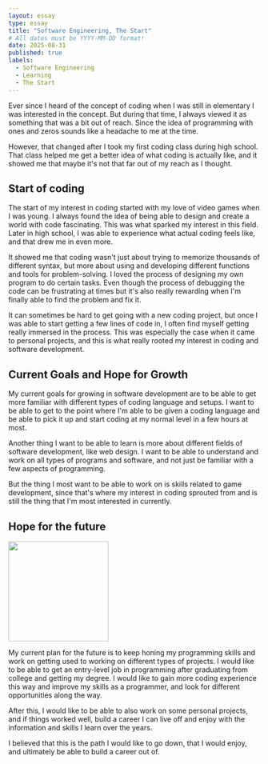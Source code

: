 ```yaml
---
layout: essay
type: essay
title: "Software Engineering, The Start"
# All dates must be YYYY-MM-DD format!
date: 2025-08-31
published: true
labels:
  - Software Engineering
  - Learning
  - The Start
---
```



Ever since I heard of the concept of coding when I was still in elementary I was interested in the concept. But during that time, I always viewed it as something that was a bit out of reach. Since the idea of programming with ones and zeros sounds like a headache to me at the time. 

However, that changed after I took my first coding class during high school. That class helped me get a better idea of what coding is actually like, and it showed me that maybe it's not that far out of my reach as I thought.

## Start of coding

The start of my interest in coding started with my love of video games when I was young. I always found the idea of being able to design and create a world with code fascinating. This was what sparked my interest in this field. Later in high school, I was able to experience what actual coding feels like, and that drew me in even more. 

It showed me that coding wasn't just about trying to memorize thousands of different syntax, but more about using and developing different functions and tools for problem-solving. I loved the process of designing my own program to do certain tasks. Even though the process of debugging the code can be frustrating at times but it's also really rewarding when I'm finally able to find the problem and fix it. 

It can sometimes be hard to get going with a new coding project, but once I was able to start getting a few lines of code in, I often find myself getting really immersed in the process. This was especially the case when it came to personal projects, and this is what really rooted my interest in coding and software development. 

## Current Goals and Hope for Growth

My current goals for growing in software development are to be able to get more familiar with different types of coding language and setups. I want to be able to get to the point where I'm able to be given a coding language and be able to pick it up and start coding at my normal level in a few hours at most. 

Another thing I want to be able to learn is more about different fields of software development, like web design. I want to be able to understand and work on all types of programs and software, and not just be familiar with a few aspects of programming.

But the thing I most want to be able to work on is skills related to game development, since that's where my interest in coding sprouted from and is still the thing that I'm most interested in currently. 

## Hope for the future

<img width="200px" class="rounded float-start pe-4" src="../img/checklist.png">

My current plan for the future is to keep honing my programming skills and work on getting used to working on different types of projects. I would like to be able to get an entry-level job in programming after graduating from college and getting my degree. I would like to gain more coding experience this way and improve my skills as a programmer, and look for different opportunities along the way. 

After this, I would like to be able to also work on some personal projects, and if things worked well, build a career I can live off and enjoy with the information and skills I learn over the years.

I believed that this is the path I would like to go down, that I would enjoy, and ultimately be able to build a career out of.
